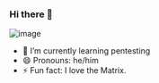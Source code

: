 ### Hi there 👋
![image](https://64.media.tumblr.com/96304ccd2c3b8bb9d22d55f650499f5f/tumblr_msytbz9pPw1sr0wfvo1_500.gif)
<!--
**VasilyNikolai/VasilyNikolai** is a ✨ _special_ ✨ repository because its `README.md` (this file) appears on your GitHub profile.


Here are some ideas to get you started:-->

- 🌱 I’m currently learning pentesting
- 😄 Pronouns: he/him
- ⚡ Fun fact: I love the Matrix.
